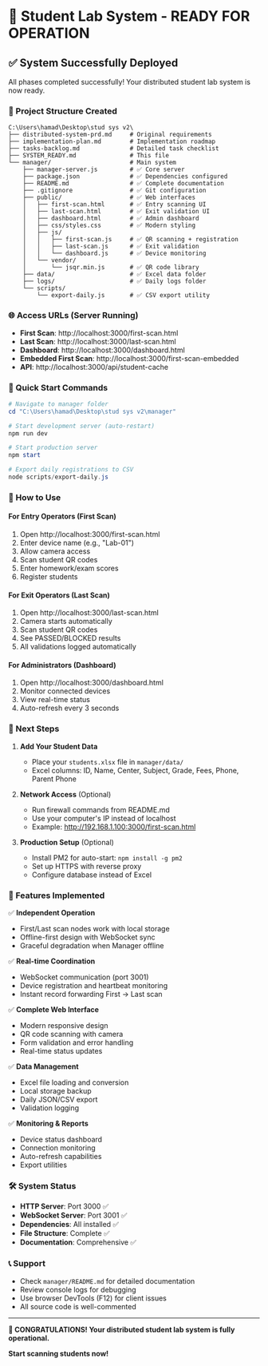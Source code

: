 # 🎉 Student Lab System - READY FOR OPERATION

## ✅ System Successfully Deployed

All phases completed successfully! Your distributed student lab system is now ready.

### 📁 Project Structure Created
```
C:\Users\hamad\Desktop\stud sys v2\
├── distributed-system-prd.md     # Original requirements
├── implementation-plan.md        # Implementation roadmap
├── tasks-backlog.md              # Detailed task checklist
├── SYSTEM_READY.md               # This file
└── manager/                      # Main system
    ├── manager-server.js         # ✅ Core server
    ├── package.json              # ✅ Dependencies configured
    ├── README.md                 # ✅ Complete documentation
    ├── .gitignore                # ✅ Git configuration
    ├── public/                   # ✅ Web interfaces
    │   ├── first-scan.html       # ✅ Entry scanning UI
    │   ├── last-scan.html        # ✅ Exit validation UI
    │   ├── dashboard.html        # ✅ Admin dashboard
    │   ├── css/styles.css        # ✅ Modern styling
    │   ├── js/
    │   │   ├── first-scan.js     # ✅ QR scanning + registration
    │   │   ├── last-scan.js      # ✅ Exit validation
    │   │   └── dashboard.js      # ✅ Device monitoring
    │   └── vendor/
    │       └── jsqr.min.js       # ✅ QR code library
    ├── data/                     # ✅ Excel data folder
    ├── logs/                     # ✅ Daily logs folder
    └── scripts/
        └── export-daily.js       # ✅ CSV export utility
```

### 🌐 Access URLs (Server Running)
- **First Scan**: http://localhost:3000/first-scan.html
- **Last Scan**: http://localhost:3000/last-scan.html
- **Dashboard**: http://localhost:3000/dashboard.html
- **Embedded First Scan**: http://localhost:3000/first-scan-embedded
- **API**: http://localhost:3000/api/student-cache

### 🚀 Quick Start Commands
```powershell
# Navigate to manager folder
cd "C:\Users\hamad\Desktop\stud sys v2\manager"

# Start development server (auto-restart)
npm run dev

# Start production server
npm start

# Export daily registrations to CSV
node scripts/export-daily.js
```

### 📱 How to Use

#### For Entry Operators (First Scan)
1. Open http://localhost:3000/first-scan.html
2. Enter device name (e.g., "Lab-01")
3. Allow camera access
4. Scan student QR codes
5. Enter homework/exam scores
6. Register students

#### For Exit Operators (Last Scan)
1. Open http://localhost:3000/last-scan.html
2. Camera starts automatically
3. Scan student QR codes
4. See PASSED/BLOCKED results
5. All validations logged automatically

#### For Administrators (Dashboard)
1. Open http://localhost:3000/dashboard.html
2. Monitor connected devices
3. View real-time status
4. Auto-refresh every 3 seconds

### 🔧 Next Steps

1. **Add Your Student Data**
   - Place your `students.xlsx` file in `manager/data/`
   - Excel columns: ID, Name, Center, Subject, Grade, Fees, Phone, Parent Phone

2. **Network Access** (Optional)
   - Run firewall commands from README.md
   - Use your computer's IP instead of localhost
   - Example: http://192.168.1.100:3000/first-scan.html

3. **Production Setup** (Optional)
   - Install PM2 for auto-start: `npm install -g pm2`
   - Set up HTTPS with reverse proxy
   - Configure database instead of Excel

### 🎯 Features Implemented

✅ **Independent Operation**
- First/Last scan nodes work with local storage
- Offline-first design with WebSocket sync
- Graceful degradation when Manager offline

✅ **Real-time Coordination**
- WebSocket communication (port 3001)
- Device registration and heartbeat monitoring
- Instant record forwarding First → Last scan

✅ **Complete Web Interface**
- Modern responsive design
- QR code scanning with camera
- Form validation and error handling
- Real-time status updates

✅ **Data Management**
- Excel file loading and conversion
- Local storage backup
- Daily JSON/CSV export
- Validation logging

✅ **Monitoring & Reports**
- Device status dashboard
- Connection monitoring
- Auto-refresh capabilities
- Export utilities

### 🛠️ System Status
- **HTTP Server**: Port 3000 ✅
- **WebSocket Server**: Port 3001 ✅
- **Dependencies**: All installed ✅
- **File Structure**: Complete ✅
- **Documentation**: Comprehensive ✅

### 📞 Support
- Check `manager/README.md` for detailed documentation
- Review console logs for debugging
- Use browser DevTools (F12) for client issues
- All source code is well-commented

---

**🎉 CONGRATULATIONS! Your distributed student lab system is fully operational.**

**Start scanning students now!**
